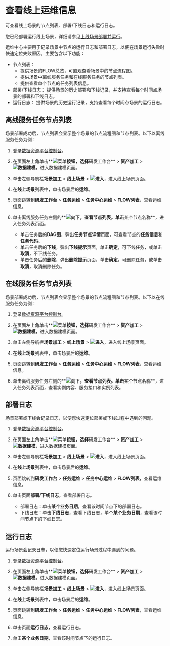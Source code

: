 # 查看线上运维信息

可查看线上场景的节点列表、部署/下线日志和运行日志。

您已经部署运行线上场景，详细请参见[上线场景部署并运行](/cn.zh-CN/用户指南/研发工作台/资产加工/数据建模/场景加工/线上场景/上线场景部署并运行.md)。

运维中心主要用于记录场景中节点的运行日志和部署日志，以便在场景运行失败时快速定位失败原因。主要包含以下功能：

-   节点列表：
    -   提供场景的FLOW总览，可直观查看场景中的节点流程图。
    -   提供场景中离线服务任务和在线服务任务的节点列表。
    -   提供查看单个节点的任务列表信息。
-   部署/下线日志： 提供场景的历史部署和下线记录，并支持查看每个时间点场景的部署和下线日志。
-   运行日志： 提供场景的历史运行记录，支持查看每个时间点场景的运行日志。

## 离线服务任务节点列表

场景部署成功后，节点列表会显示整个场景的节点流程图和节点列表。以下以离线服务任务为例：

1.  登录[数据资源平台控制台](https://dataq.console.aliyun.com)。

2.  在页面左上角单击**![菜单](https://static-aliyun-doc.oss-accelerate.aliyuncs.com/assets/img/zh-CN/6504337061/p188771.png)**按钮，选择**研发工作台** \> **资产加工** \> **![数据建模](https://static-aliyun-doc.oss-accelerate.aliyuncs.com/assets/img/zh-CN/7366900161/p208211.png)**，进入数据建模页面。

3.  单击左侧导航栏**场景加工** \> **线上场景** \> **![进入](https://static-aliyun-doc.oss-accelerate.aliyuncs.com/assets/img/zh-CN/6504337061/p188815.png)**，进入线上场景页面。

4.  在**线上场景**列表中，单击场景后的**运维**。

5.  页面跳转到**研发工作台** \> **任务运维** \> **任务中心运维** \> **FLOW列表**，查看运维信息。

6.  单击离线服务任务左侧的**![向下](https://static-aliyun-doc.oss-accelerate.aliyuncs.com/assets/img/zh-CN/5424430161/p209647.png)**，查看节点列表。单击**某个节点名称**，进入任务列表页面。

    -   单击任务后的**DAG图**，弹出**任务节点详情**页面，可查看节点的**任务信息**和**任务代码**。
    -   单击任务后的**下线**，弹出**下线提示**页面，单击**确定**，可下线任务，或单击**取消**，不下线任务。
    -   单击任务后的**删除**，弹出**删除提示**页面，单击**确定**，可删除任务，或单击**取消**，取消删除任务。

## 在线服务任务节点列表

场景部署成功后，节点列表会显示整个场景的节点流程图和节点列表。以下以在线服务任务为例：

1.  登录[数据资源平台控制台](https://dataq.console.aliyun.com)。

2.  在页面左上角单击**![菜单](https://static-aliyun-doc.oss-accelerate.aliyuncs.com/assets/img/zh-CN/6504337061/p188771.png)**按钮，选择**研发工作台** \> **资产加工** \> **![数据建模](https://static-aliyun-doc.oss-accelerate.aliyuncs.com/assets/img/zh-CN/7366900161/p208211.png)**，进入数据建模页面。

3.  单击左侧导航栏**场景加工** \> **线上场景** \> **![进入](https://static-aliyun-doc.oss-accelerate.aliyuncs.com/assets/img/zh-CN/6504337061/p188815.png)**，进入线上场景页面。

4.  在**线上场景**列表中，单击场景后的**运维**。

5.  页面跳转到**研发工作台** \> **任务运维** \> **任务中心运维** \> **FLOW列表**，查看运维信息。

6.  单击离线服务任务左侧的**![向下](https://static-aliyun-doc.oss-accelerate.aliyuncs.com/assets/img/zh-CN/5424430161/p209647.png)**，查看节点列表。单击**某个节点名称**，进入任务列表页面，查看实例内容、服务接口和实例列表。


## 部署日志

场景部署或下线会记录日志，以便您快速定位部署或下线过程中遇到的问题。

1.  登录[数据资源平台控制台](https://dataq.console.aliyun.com)。

2.  在页面左上角单击**![菜单](https://static-aliyun-doc.oss-accelerate.aliyuncs.com/assets/img/zh-CN/6504337061/p188771.png)**按钮，选择**研发工作台** \> **资产加工** \> **![数据建模](https://static-aliyun-doc.oss-accelerate.aliyuncs.com/assets/img/zh-CN/7366900161/p208211.png)**，进入数据建模页面。

3.  单击左侧导航栏**场景加工** \> **线上场景** \> **![进入](https://static-aliyun-doc.oss-accelerate.aliyuncs.com/assets/img/zh-CN/6504337061/p188815.png)**，进入线上场景页面。

4.  在**线上场景**列表中，单击场景后的**运维**。

5.  页面跳转到**研发工作台** \> **任务运维** \> **任务中心运维** \> **FLOW列表**，查看运维信息。

6.  单击页面**部署/下线日志**，查看部署日志。

    -   部署日志：单击**某个业务日期**，查看该时间节点下的部署日志。
    -   下线日志：单击**下线日志**，查看下线日志，单个**某个业务日期**，查看该时间节点下的下线日志。

## 运行日志

运行场景会记录日志，以便您快速定位运行场景过程中遇到的问题。

1.  登录[数据资源平台控制台](https://dataq.console.aliyun.com)。

2.  在页面左上角单击**![菜单](https://static-aliyun-doc.oss-accelerate.aliyuncs.com/assets/img/zh-CN/6504337061/p188771.png)**按钮，选择**研发工作台** \> **资产加工** \> **![数据建模](https://static-aliyun-doc.oss-accelerate.aliyuncs.com/assets/img/zh-CN/7366900161/p208211.png)**，进入数据建模页面。

3.  单击左侧导航栏**场景加工** \> **线上场景** \> **![进入](https://static-aliyun-doc.oss-accelerate.aliyuncs.com/assets/img/zh-CN/6504337061/p188815.png)**，进入线上场景页面。

4.  在**线上场景**列表中，单击场景后的**运维**。

5.  页面跳转到**研发工作台** \> **任务运维** \> **任务中心运维** \> **FLOW列表**，查看运维信息。

6.  单击页面**运行日志**，查看运行日志。

7.  单击**某个业务日期**，查看该时间节点下的运行日志。


